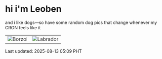 # hi i'm Leoben

and i like dogs—so have some random dog pics that change whenever my CRON feels like it

|  |  |
|--------|----------|
| ![Borzoi](https://random-dog-vercel.vercel.app/api/random-borzoi?v=1755032972) | ![Labrador](https://random-dog-vercel.vercel.app/api/random-labrador?v=1755032972) |

Last updated: 2025-08-13 05:09 PHT
